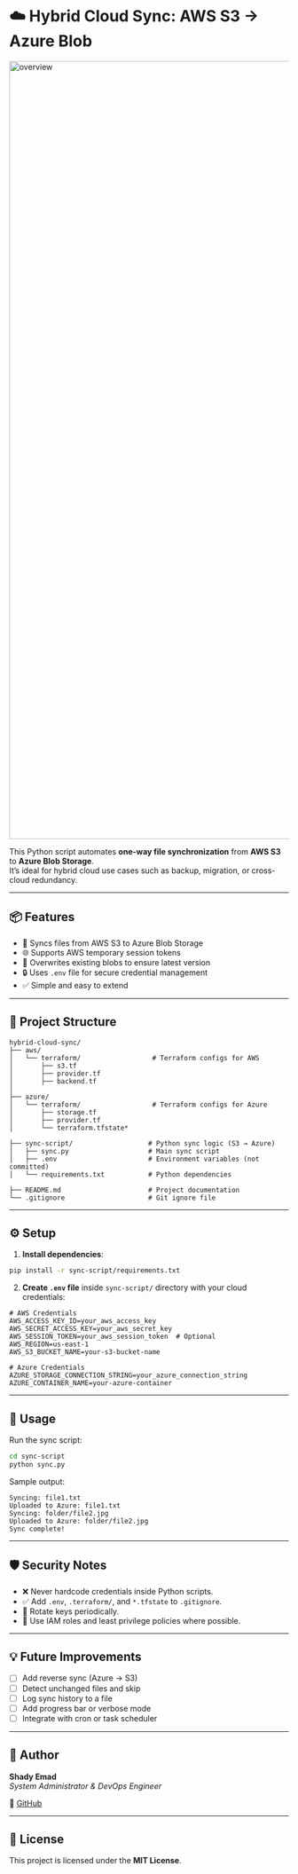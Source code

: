 
# ☁️ Hybrid Cloud Sync: AWS S3 → Azure Blob
<img width="1980" height="1403" alt="overview" src="https://github.com/user-attachments/assets/3e0cd154-5200-45e9-98e1-81b805a50382" />


This Python script automates **one-way file synchronization** from **AWS S3** to **Azure Blob Storage**.  
It’s ideal for hybrid cloud use cases such as backup, migration, or cross-cloud redundancy.

---

## 📦 Features

- 🔄 Syncs files from AWS S3 to Azure Blob Storage
- 🌐 Supports AWS temporary session tokens
- 📝 Overwrites existing blobs to ensure latest version
- 🔒 Uses `.env` file for secure credential management
- ✅ Simple and easy to extend

---

## 📁 Project Structure

```
hybrid-cloud-sync/
├── aws/
│   └── terraform/                  # Terraform configs for AWS
│       ├── s3.tf
│       ├── provider.tf
│       ├── backend.tf
│
├── azure/
│   └── terraform/                  # Terraform configs for Azure
│       ├── storage.tf
│       ├── provider.tf
│       └── terraform.tfstate*

├── sync-script/                   # Python sync logic (S3 → Azure)
│   ├── sync.py                    # Main sync script
│   ├── .env                       # Environment variables (not committed)
│   └── requirements.txt           # Python dependencies

├── README.md                      # Project documentation
└── .gitignore                     # Git ignore file
```

---

## ⚙️ Setup

1. **Install dependencies**:

```bash
pip install -r sync-script/requirements.txt
```

2. **Create `.env` file** inside `sync-script/` directory with your cloud credentials:

```dotenv
# AWS Credentials
AWS_ACCESS_KEY_ID=your_aws_access_key
AWS_SECRET_ACCESS_KEY=your_aws_secret_key
AWS_SESSION_TOKEN=your_aws_session_token  # Optional
AWS_REGION=us-east-1
AWS_S3_BUCKET_NAME=your-s3-bucket-name

# Azure Credentials
AZURE_STORAGE_CONNECTION_STRING=your_azure_connection_string
AZURE_CONTAINER_NAME=your-azure-container
```

---

## 🚀 Usage

Run the sync script:

```bash
cd sync-script
python sync.py
```

Sample output:

```
Syncing: file1.txt
Uploaded to Azure: file1.txt
Syncing: folder/file2.jpg
Uploaded to Azure: folder/file2.jpg
Sync complete!
```

---

## 🛡️ Security Notes

- ❌ Never hardcode credentials inside Python scripts.
- ✅ Add `.env`, `.terraform/`, and `*.tfstate` to `.gitignore`.
- 🔁 Rotate keys periodically.
- 🧠 Use IAM roles and least privilege policies where possible.

---

## 💡 Future Improvements

- [ ] Add reverse sync (Azure → S3)
- [ ] Detect unchanged files and skip
- [ ] Log sync history to a file
- [ ] Add progress bar or verbose mode
- [ ] Integrate with cron or task scheduler

---

## 👤 Author

**Shady Emad**  
_System Administrator & DevOps Engineer_

🔗 [GitHub](https://github.com/shadyemad2)

---

## 📄 License

This project is licensed under the **MIT License**.
